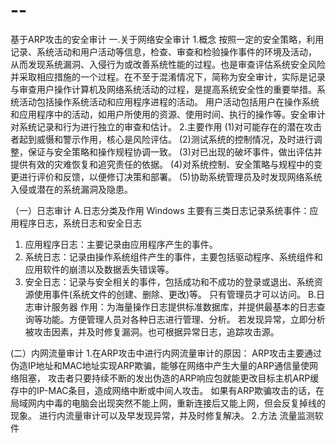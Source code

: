 # --
基于ARP攻击的安全审计
一.关于网络安全审计
1.概念
按照一定的安全策略，利用记录、系统活动和用户活动等信息，检查、审查和检验操作事件的环境及活动，
从而发现系统漏洞、入侵行为或改善系统性能的过程。也是审查评估系统安全风险并采取相应措施的一个过程。在不至于混淆情况下，简称为安全审计，实际是记录与审查用户操作计算机及网络系统活动的过程，是提高系统安全性的重要举措。系统活动包括操作系统活动和应用程序进程的活动。
用户活动包括用户在操作系统和应用程序中的活动，如用户所使用的资源、使用时间、执行的操作等。安全审计对系统记录和行为进行独立的审查和估计。
2.主要作用
(1)对可能存在的潜在攻击者起到威慑和警示作用，核心是风险评估。
(2)测试系统的控制情况，及时进行调整，保证与安全策略和操作规程协调一致。
(3)对已出现的破坏事件，做出评估并提供有效的灾难恢复和追究责任的依据。
(4)对系统控制、安全策略与规程中的变更进行评价和反馈，以便修订决策和部署。
(5)协助系统管理员及时发现网络系统入侵或潜在的系统漏洞及隐患。

（一）日志审计
A.日志分类及作用
Windows 主要有三类日志记录系统事件：应用程序日志，系统日志和安全日志
1.	应用程序日志：主要记录由应用程序产生的事件。
2.  系统日志：记录由操作系统组件产生的事件，主要包括驱动程序、系统组件和应用软件的崩溃以及数据丢失错误等。
3.  安全日志：记录与安全相关的事件，包括成功和不成功的登录或退出、系统资源使用事件(系统文件的创建、删除、更改)等。
              只有管理员才可以访问。
B.日志审计服务器
作用：为海量操作日志提供标准数据库，并提供最基本的日志查询等功能。方便管理人员对各种日志进行管理、分析。
若发现异常，立即分析被攻击因素，并及时修复漏洞。也可根据异常日志，追踪攻击源。

(二）内网流量审计
1.在ARP攻击中进行内网流量审计的原因：
ARP攻击主要通过伪造IP地址和MAC地址实现ARP欺骗，能够在网络中产生大量的ARP通信量使网络阻塞，
攻击者只要持续不断的发出伪造的ARP响应包就能更改目标主机ARP缓存中的IP-MAC条目，造成网络中断或中间人攻击。
如果有ARP欺骗攻击的话，在局域网内中毒的电脑会出现突然不能上网，重新连接后又能上网，但会反复掉线的现象。
进行内流量审计可以及早发现异常，并及时修复解决。
2.方法
流量监测软件














